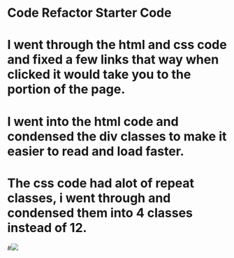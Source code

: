 # Code Refactor Starter Code
# I went through the html and css code and fixed a few links that way when clicked it would take you to the portion of the page.
# I went into the html code and condensed the div classes to make it easier to read and load faster.
# The css code had alot of repeat classes, i went through and condensed them into 4 classes instead of 12.

#<img src="![2022-08-03 (1)](https://user-images.githubusercontent.com/108022127/182683994-ffb527df-47b2-4555-bb42-c64c6c5e63d0.png)">
